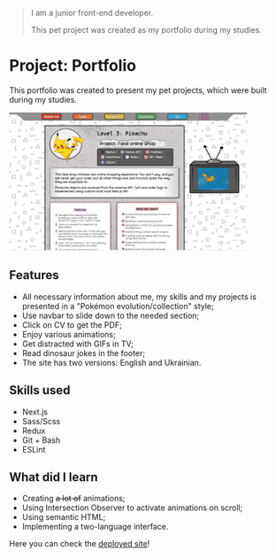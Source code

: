 > I am a junior front-end developer.
>
> This pet project was created as my portfolio during my studies.

# Project: Portfolio

This portfolio was created to present my pet projects, which were built during my studies.

<img src="public/projects-screenshots/portfolio-screenshot.png" width="430" height="250">

## Features

- All necessary information about me, my skills and my projects is presented in a "Pokémon evolution/collection" style;
- Use navbar to slide down to the needed section;
- Click on CV to get the PDF;
- Enjoy various animations;
- Get distracted with GIFs in TV;
- Read dinosaur jokes in the footer;
- The site has two versions: English and Ukrainian.

## Skills used

- Next.js
- Sass/Scss
- Redux
- Git + Bash
- ESLint

## What did I learn

- Creating ~~a lot of~~ animations;
- Using Intersection Observer to activate animations on scroll;
- Using semantic HTML;
- Implementing a two-language interface.

Here you can check the <a href="https://strong-semolina-7a79b1.netlify.app/" target="_blank">deployed site</a>!
